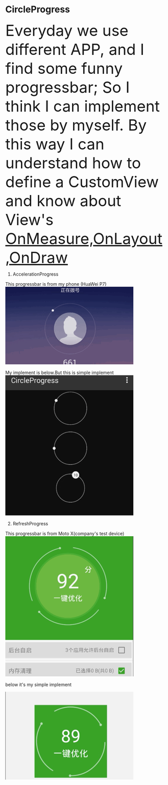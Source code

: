 # CircleProgress
<font size=14>Everyday we use different APP, and I find some funny progressbar; So I think I can implement those by myself.
By this way I can understand how to define a CustomView and know about View's [OnMeasure,OnLayout,OnDraw](https://developer.android.com/training/custom-views/index.html)</font>


1. AccelerationProgress

This progressbar is from my phone (HuaWei P7)
![alt tag](/screenshot/huawei_p7.gif)

My implement is below.But this is simple implement
![alt tag](/screenshot/my_implement.gif)

2. RefreshProgress

This progressbar is from Moto X(company's test device)
![alt tag](/screenshot/moto.gif)

below it's my simple implement

![alt tag](/screenshot/refresh.gif)

